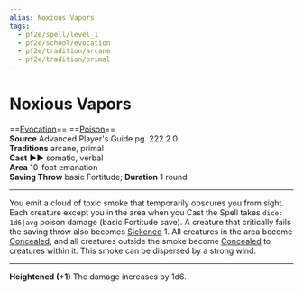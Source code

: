 ```yaml
---
alias: Noxious Vapors
tags:
  - pf2e/spell/level_1
  - pf2e/school/evocation
  - pf2e/tradition/arcane
  - pf2e/tradition/primal
---
```


# Noxious Vapors

==[Evocation](../../../Traits/Evocation.md)== ==[Poison](../../../Traits/Poison.md)==  
__Source__ Advanced Player's Guide pg. 222 2.0  
**Traditions** arcane, primal  
**Cast** ►► somatic, verbal  
**Area** 10-foot emanation  
**Saving Throw** basic Fortitude; **Duration** 1 round

---

You emit a cloud of toxic smoke that temporarily obscures you from sight. Each creature except you in the area when you Cast the Spell takes `dice: 1d6|avg` poison damage (basic Fortitude save). A creature that critically fails the saving throw also becomes [Sickened](../../../Conditions/Sickened.md) 1. All creatures in the area become [Concealed](../../../Conditions/Concealed.md), and all creatures outside the smoke become [Concealed](../../../Conditions/Concealed.md) to creatures within it. This smoke can be dispersed by a strong wind.

<hr>

**Heightened (+1)** The damage increases by 1d6.
